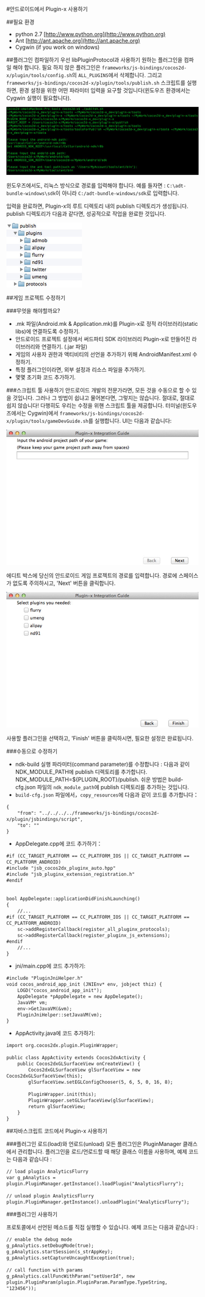 #안드로이드에서 Plugin-x 사용하기

##필요 환경
- python 2.7 [http://www.python.org](http://www.python.org)
- Ant [http://ant.apache.org](http://ant.apache.org)
- Cygwin (if you work on windows)

##플러그인 컴파일하기
우선 libPluginProtocol과 사용하기 원하는 플러그인을 컴파일 해야 합니다. 필요 하지 않은 플러그인은 `frameworks/js-bindings/cocos2d-x/plugin/tools/config.sh`의 `ALL_PLUGINS`에서 삭제합니다. 그리고 `frameworks/js-bindings/cocos2d-x/plugin/tools/publish.sh` 스크립트를 실행하면, 환경 설정을 위한 어떤 파라미터 입력을 요구할 것입니다(윈도우즈 환경에서는 Cygwin 실행이 필요합니다).

![](res/plugin-x-setting-environment.jpg)

윈도우즈에서도, 리눅스 방식으로 경로를 입력해야 합니다. 예를 들자면 : `C:\adt-bundle-windows\sdk`이 아니라 `C:/adt-bundle-windows/sdk`로 입력합니다.

입력을 완료하면, Plugin-x의 루트 디렉토리 내의 publish 디렉토리가 생성됩니다. publish 디렉토리가 다음과 같다면, 성공적으로 작업을 완료한 것입니다.

![](res/plugin-x-publish-folder.jpg)

##게임 프로젝트 수정하기

###무엇을 해야할까요?

- .mk 파일(Android.mk & Application.mk)를 Plugin-x로 정적 라이브러리(static libs)에 연결하도록 수정하기.
- 안드로이드 프로젝트 설정에서 써드파티 SDK 라이브러리 Plugin-x로 만들어진 라이브러리와 연결하기. (.jar 파일) 
- 게임의 사용자 권한과 액티비티의 선언을 추가하기 위해 AndroidManifest.xml 수정하기.
- 특정 플러그인이라면, 외부 설정과 리소스 파일을 추가하기.
- 몇몇 초기화 코드 추가하기.

###스크립트 툴 사용하기
안드로이드 개발의 전문가라면, 모든 것을 수동으로 할 수 있을 것입니다. 그러나 그 방법이 쉽냐고 물어본다면, 그렇지는 않습니다. 절대로, 절대로 쉽지 않습니다! 다행히도 우리는 수정을 위핸 스크립트 툴을 제공합니다. 터미널(윈도우즈에서는 Cygwin)에서 `frameworks/js-bindings/cocos2d-x/plugin/tools/gameDevGuide.sh`를 실행합니다. UI는 다음과 같습니다:

![](res/plugin-x-guide-UI.jpg)

에디트 박스에 당신의 안드로이드 게임 프로젝트의 경로를 입력합니다. 경로에 스페이스가 없도록 주의하시고, 'Next' 버튼을 클릭합니다.

![](res/plugin-x-guide-UI2.jpg)

사용할 플러그인을 선택하고, 'Finish' 버튼을 클릭하시면, 필요한 설정은 완료됩니다.

###수동으로 수정하기

- ndk-build 실행 파라미터(command parameter)를 수정합니다 : 다음과 같이 NDK\_MODULE\_PATH에 publish 디렉토리를 추가합니다. NDK\_MODULE\_PATH=${PLUGIN_ROOT}/publish. 쉬운 방법은 build-cfg.json 파일의 `ndk_module_path`에 publish 디렉토리를 추가하는 것입니다.
- `build-cfg.json` 파일에서，`copy_resources`에 다음과 같이 코드를 추가합니다：

```
{
    "from": "../../../../frameworks/js-bindings/cocos2d-x/plugin/jsbindings/script", 
    "to": ""
}
```


- AppDelegate.cpp에 코드 추가하기：

```
#if (CC_TARGET_PLATFORM == CC_PLATFORM_IOS || CC_TARGET_PLATFORM == CC_PLATFORM_ANDROID)
#include "jsb_cocos2dx_pluginx_auto.hpp"
#include "jsb_pluginx_extension_registration.h"
#endif


bool AppDelegate::applicationDidFinishLaunching()
{
    //...
#if (CC_TARGET_PLATFORM == CC_PLATFORM_IOS || CC_TARGET_PLATFORM == CC_PLATFORM_ANDROID)
    sc->addRegisterCallback(register_all_pluginx_protocols);
    sc->addRegisterCallback(register_pluginx_js_extensions);
#endif
    //...
}
```

- jni/main.cpp에 코드 추가하기:

```
#include "PluginJniHelper.h"
void cocos_android_app_init (JNIEnv* env, jobject thiz) {
    LOGD("cocos_android_app_init");
    AppDelegate *pAppDelegate = new AppDelegate();
    JavaVM* vm;
    env->GetJavaVM(&vm);
    PluginJniHelper::setJavaVM(vm);
}
```

- AppActivity.java에 코드 추가하기:

```
import org.cocos2dx.plugin.PluginWrapper;

public class AppActivity extends Cocos2dxActivity {
    public Cocos2dxGLSurfaceView onCreateView() {
        Cocos2dxGLSurfaceView glSurfaceView = new Cocos2dxGLSurfaceView(this);
        glSurfaceView.setEGLConfigChooser(5, 6, 5, 0, 16, 8);

        PluginWrapper.init(this);
        PluginWrapper.setGLSurfaceView(glSurfaceView);
        return glSurfaceView;
    }
}
```

##자바스크립트 코드에서 Plugin-x 사용하기

###플러그인 로드(load)와 언로드(unload)
모든 플러그인은 PluginManager 클래스에서 관리합니다. 플러그인을 로드/언로드할 때 해당 클래스 이름을 사용하며, 예제 코드는 다음과 같습니다 :

```
// load plugin AnalyticsFlurry
var g_pAnalytics = plugin.PluginManager.getInstance().loadPlugin("AnalyticsFlurry");

// unload plugin AnalyticsFlurry
plugin.PluginManager.getInstance().unloadPlugin("AnalyticsFlurry");
```

###플러그인 사용하기

프로토콜에서 선언된 메소드를 직접 실행할 수 있습니다. 예제 코드는 다음과 같습니다 :

```
// enable the debug mode
g_pAnalytics.setDebugMode(true);
g_pAnalytics.startSession(s_strAppKey);
g_pAnalytics.setCaptureUncaughtException(true);

// call function with params
g_pAnalytics.callFuncWithParam("setUserId", new plugin.PluginParam(plugin.PluginParam.ParamType.TypeString, "123456"));
```